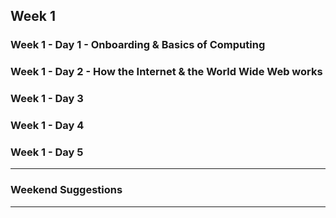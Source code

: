 ## Week 1

### Week 1 - Day 1 - Onboarding & Basics of Computing

### Week 1 - Day 2 - How the Internet & the World Wide Web works

### Week 1 - Day 3 

### Week 1 - Day 4

### Week 1 - Day 5

---

### Weekend Suggestions

---

